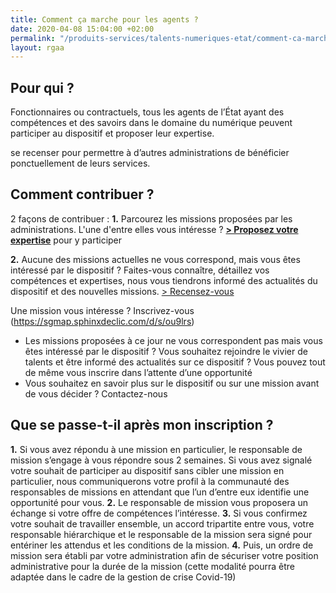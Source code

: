 ```yaml
---
title: Comment ça marche pour les agents ?
date: 2020-04-08 15:04:00 +02:00
permalink: "/produits-services/talents-numeriques-etat/comment-ca-marche-agents"
layout: rgaa
---
```


## Pour qui ?
Fonctionnaires ou contractuels, tous les agents de l’État ayant des compétences et des savoirs dans le domaine du numérique peuvent participer au dispositif et proposer leur expertise.

se recenser pour permettre à d’autres administrations de bénéficier ponctuellement de leurs services.

## Comment contribuer ?
2 façons de contribuer :
**1.** Parcourez les missions proposées par les administrations. L'une d'entre elles vous intéresse ? 
[**> Proposez votre expertise**](https://sgmap.sphinxdeclic.com/d/s/ou9lrs) pour y participer

**2.** Aucune des missions actuelles ne vous correspond, mais vous êtes intéressé par le dispositif ? Faites-vous connaître, détaillez vos compétences et expertises, nous vous tiendrons informé des actualités du dispositif et des nouvelles missions.
[> Recensez-vous](https://sgmap.sphinxdeclic.com/d/s/ou9lrs)


Une mission vous intéresse ? Inscrivez-vous  (https://sgmap.sphinxdeclic.com/d/s/ou9lrs)

* Les missions proposées à ce jour ne vous correspondent pas mais vous êtes intéressé par le dispositif ? Vous souhaitez rejoindre le vivier de talents et être informé des actualités sur ce dispositif ? Vous pouvez tout de même vous inscrire dans l’attente d’une opportunité
* Vous souhaitez en savoir plus sur le dispositif ou sur une mission avant de vous décider ? Contactez-nous  

## Que se passe-t-il après mon inscription ? 
**1.** Si vous avez répondu à une mission en particulier, le responsable de mission s’engage à vous répondre sous 2 semaines. 
Si vous avez signalé votre souhait de participer au dispositif sans cibler une mission en particulier, nous communiquerons votre profil à la communauté des responsables de missions en attendant que l’un d’entre eux identifie une opportunité pour vous.
**2.** Le responsable de mission vous proposera un échange si votre offre de compétences l’intéresse.
**3.** Si vous confirmez votre souhait de travailler ensemble, un accord tripartite entre vous, votre responsable hiérarchique et le responsable de la mission sera signé pour entériner les attendus et les conditions de la mission. 
**4.** Puis, un ordre de mission sera établi par votre administration afin de sécuriser votre position administrative pour la durée de la mission (cette modalité pourra être adaptée dans le cadre de la gestion de crise Covid-19)
